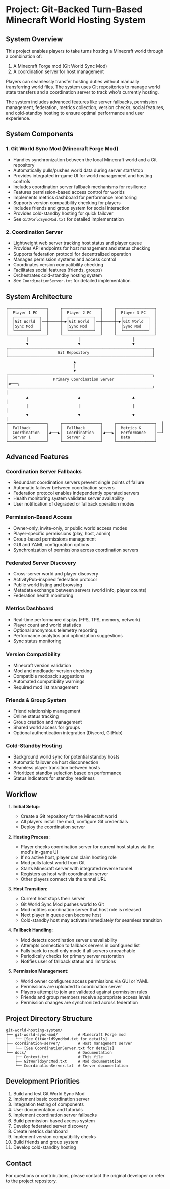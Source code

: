 # Project: Git-Backed Turn-Based Minecraft World Hosting System

## System Overview
This project enables players to take turns hosting a Minecraft world through a combination of:
1. A Minecraft Forge mod (Git World Sync Mod)
2. A coordination server for host management

Players can seamlessly transfer hosting duties without manually transferring world files. The system uses Git repositories to manage world state transfers and a coordination server to track who's currently hosting.

The system includes advanced features like server fallbacks, permission management, federation, metrics collection, version checks, social features, and cold-standby hosting to ensure optimal performance and user experience.

## System Components

### 1. Git World Sync Mod (Minecraft Forge Mod)
- Handles synchronization between the local Minecraft world and a Git repository
- Automatically pulls/pushes world data during server start/stop
- Provides integrated in-game UI for world management and hosting controls
- Includes coordination server fallback mechanisms for resilience
- Features permission-based access control for worlds
- Implements metrics dashboard for performance monitoring
- Supports version compatibility checking for players
- Includes friends and group system for social interaction
- Provides cold-standby hosting for quick failover
- See `GitWorldSyncMod.txt` for detailed implementation

### 2. Coordination Server
- Lightweight web server tracking host status and player queue
- Provides API endpoints for host management and status checking
- Supports federation protocol for decentralized operation
- Manages permission systems and access control
- Coordinates version compatibility checking
- Facilitates social features (friends, groups)
- Orchestrates cold-standby hosting system
- See `CoordinationServer.txt` for detailed implementation

## System Architecture
```
┌─────────────────┐     ┌─────────────────┐     ┌─────────────────┐
│  Player 1 PC    │     │  Player 2 PC    │     │  Player 3 PC    │
│  ┌───────────┐  │     │  ┌───────────┐  │     │  ┌───────────┐  │
│  │Git World  │──┼─────┼─▶│Git World  │──┼─────┼─▶│Git World  │  │
│  │Sync Mod   │  │     │  │Sync Mod   │  │     │  │Sync Mod   │  │
│  └───────────┘  │     │  └───────────┘  │     │  └───────────┘  │
└─────────────────┘     └─────────────────┘     └─────────────────┘
         │                      │                       │
         ▼                      ▼                       ▼
┌────────────────────────────────────────────────────────────────┐
│                      Git Repository                            │
└────────────────────────────────────────────────────────────────┘
                              ▲
                              │
                              ▼
┌────────────────────────────────────────────────────────────────┐
│                    Primary Coordination Server                 │◀───┐
└────────────────────────────────────────────────────────────────┘    │
         ▲                      ▲                       ▲             │
         │                      │                       │             │
         ▼                      ▼                       ▼             │
┌─────────────────┐     ┌─────────────────┐     ┌─────────────────┐  │
│  Fallback       │     │  Fallback       │     │  Metrics &      │  │
│  Coordination   │◀───▶│  Coordination   │◀───▶│  Performance    │──┘
│  Server 1       │     │  Server 2       │     │  Data           │
└─────────────────┘     └─────────────────┘     └─────────────────┘
```

## Advanced Features

### Coordination Server Fallbacks
- Redundant coordination servers prevent single points of failure
- Automatic failover between coordination servers
- Federation protocol enables independently operated servers
- Health monitoring system validates server availability
- User notification of degraded or fallback operation modes

### Permission-Based Access
- Owner-only, invite-only, or public world access modes
- Player-specific permissions (play, host, admin)
- Group-based permissions management
- GUI and YAML configuration options
- Synchronization of permissions across coordination servers

### Federated Server Discovery
- Cross-server world and player discovery
- ActivityPub-inspired federation protocol
- Public world listing and browsing
- Metadata exchange between servers (world info, player counts)
- Federation health monitoring

### Metrics Dashboard
- Real-time performance display (FPS, TPS, memory, network)
- Player count and world statistics
- Optional anonymous telemetry reporting
- Performance analytics and optimization suggestions
- Sync status monitoring

### Version Compatibility
- Minecraft version validation
- Mod and modloader version checking
- Compatible modpack suggestions
- Automated compatibility warnings
- Required mod list management

### Friends & Group System
- Friend relationship management
- Online status tracking
- Group creation and management
- Shared world access for groups
- Optional authentication integration (Discord, GitHub)

### Cold-Standby Hosting
- Background world sync for potential standby hosts
- Automatic failover on host disconnection
- Seamless player transition between hosts
- Prioritized standby selection based on performance
- Status indicators for standby readiness

## Workflow
1. **Initial Setup**:
   - Create a Git repository for the Minecraft world
   - All players install the mod, configure Git credentials
   - Deploy the coordination server

2. **Hosting Process**:
   - Player checks coordination server for current host status via the mod's in-game UI
   - If no active host, player can claim hosting role
   - Mod pulls latest world from Git
   - Starts Minecraft server with integrated reverse tunnel
   - Registers as host with coordination server
   - Other players connect via the tunnel URL

3. **Host Transition**:
   - Current host stops their server
   - Git World Sync Mod pushes world to Git
   - Mod notifies coordination server that host role is released
   - Next player in queue can become host
   - Cold-standby host may activate immediately for seamless transition

4. **Fallback Handling**:
   - Mod detects coordination server unavailability
   - Attempts connection to fallback servers in configured list
   - Falls back to read-only mode if all servers unreachable
   - Periodically checks for primary server restoration
   - Notifies user of fallback status and limitations

5. **Permission Management**:
   - World owner configures access permissions via GUI or YAML
   - Permissions are uploaded to coordination server
   - Players attempt to join are validated against permission rules
   - Friends and group members receive appropriate access levels
   - Permission changes are synchronized across federation

## Project Directory Structure
```
git-world-hosting-system/
├── git-world-sync-mod/         # Minecraft Forge mod
│   └── [See GitWorldSyncMod.txt for details]
├── coordination-server/        # Host management server
│   └── [See CoordinationServer.txt for details]
└── docs/                       # Documentation
    ├── Context.txt             # This file
    ├── GitWorldSyncMod.txt     # Mod documentation
    └── CoordinationServer.txt  # Server documentation
```

## Development Priorities
1. Build and test Git World Sync Mod
2. Implement basic coordination server
3. Integration testing of components
4. User documentation and tutorials
5. Implement coordination server fallbacks
6. Build permission-based access system
7. Develop federated server discovery
8. Create metrics dashboard
9. Implement version compatibility checks
10. Build friends and group system
11. Develop cold-standby hosting

## Contact
For questions or contributions, please contact the original developer or refer to the project repository.

